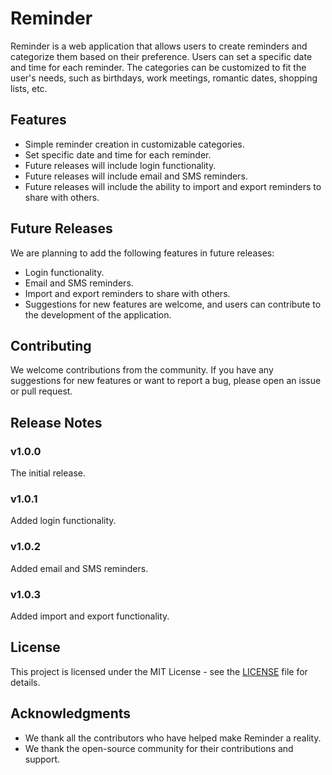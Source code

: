 # Reminder

Reminder is a web application that allows users to create reminders and categorize them based on their preference. Users can set a specific date and time for each reminder. The categories can be customized to fit the user's needs, such as birthdays, work meetings, romantic dates, shopping lists, etc.

## Features

- Simple reminder creation in customizable categories.
- Set specific date and time for each reminder.
- Future releases will include login functionality.
- Future releases will include email and SMS reminders.
- Future releases will include the ability to import and export reminders to share with others.

## Future Releases

We are planning to add the following features in future releases:

- Login functionality.
- Email and SMS reminders.
- Import and export reminders to share with others.
- Suggestions for new features are welcome, and users can contribute to the development of the application.

## Contributing

We welcome contributions from the community. If you have any suggestions for new features or want to report a bug, please open an issue or pull request. 

## Release Notes
### v1.0.0
The initial release.

### v1.0.1
Added login functionality.

### v1.0.2
Added email and SMS reminders.

### v1.0.3
Added import and export functionality.

## License

This project is licensed under the MIT License - see the [LICENSE](LICENSE) file for details.

## Acknowledgments

- We thank all the contributors who have helped make Reminder a reality.
- We thank the open-source community for their contributions and support.
